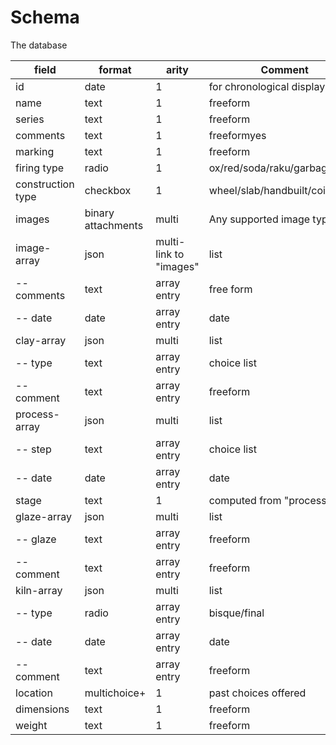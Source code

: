 # Schema

The database

| field | format | arity | Comment |searchable|
|--|--|--|---|-|
|id|date|1|for chronological display|no|
|name|text|1|freeform|yes|
|series|text|1|freeform|yes|
|comments|text|1|freeformyes||
|marking|text|1|freeform|yes|
|firing type|radio|1|ox/red/soda/raku/garbage/none|yes|
|construction type|checkbox|1|wheel/slab/handbuilt/coil|yes|
|images|binary attachments|multi|Any supported image type||
|image-array|json|multi-link to "images"|list||
|-- comments|text|array entry|free form|yes|
|-- date|date|array entry|date|no|
|clay-array|json|multi|list||
|-- type|text|array entry|choice list|yes|
|-- comment|text|array entry|freeform|yes|
|process-array|json|multi|list||
|-- step|text|array entry|choice list|yes|
|-- date|date|array entry|date|no|
|stage|text|1|computed from "process"||
|glaze-array|json|multi|list||
|-- glaze|text|array entry|freeform|yes|
|-- comment|text|array entry|freeform|yes|
|kiln-array|json|multi|list||
|-- type|radio|array entry|bisque/final|yes|
|-- date|date|array entry|date|no|
|-- comment|text|array entry|freeform|yes|
|location|multichoice+|1|past choices offered|yes|
|dimensions|text|1|freeform|yes|
|weight|text|1|freeform|yes|
